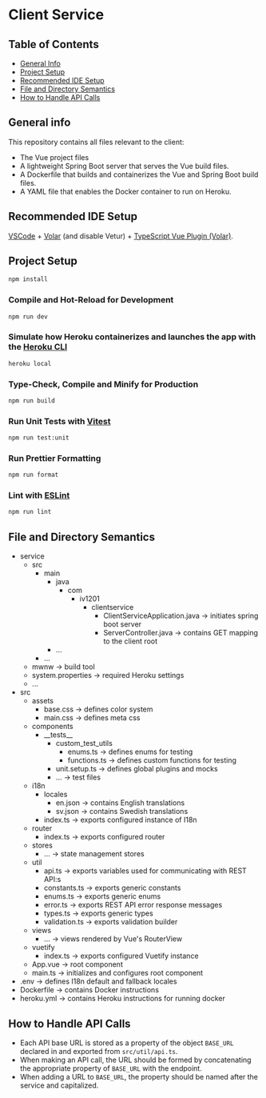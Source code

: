 # Client Service

## Table of Contents
* [General Info](#general-info)
* [Project Setup](#project-setup)
* [Recommended IDE Setup](#recommended-ide-setup)
* [File and Directory Semantics](#file-and-directory-semantics)
* [How to Handle API Calls](#how-to-handle-api-calls)

## General info
This repository contains all files relevant to the client:
* The Vue project files
* A lightweight Spring Boot server that serves the Vue build files.
* A Dockerfile that builds and containerizes the Vue and Spring Boot build files.
* A YAML file that enables the Docker container to run on Heroku.

## Recommended IDE Setup

[VSCode](https://code.visualstudio.com/) + [Volar](https://marketplace.visualstudio.com/items?itemName=Vue.volar) (and disable Vetur) + [TypeScript Vue Plugin (Volar)](https://marketplace.visualstudio.com/items?itemName=Vue.vscode-typescript-vue-plugin).

## Project Setup

```sh
npm install
```

### Compile and Hot-Reload for Development

```sh
npm run dev
```

### Simulate how Heroku containerizes and launches the app with the [Heroku CLI](https://devcenter.heroku.com/articles/heroku-cli)
```sh
heroku local
```

### Type-Check, Compile and Minify for Production

```sh
npm run build
```

### Run Unit Tests with [Vitest](https://vitest.dev/)

```sh
npm run test:unit
```

### Run Prettier Formatting
```sh
npm run format
```

### Lint with [ESLint](https://eslint.org/)

```sh
npm run lint
```

## File and Directory Semantics
- service
  - src
    - main
      - java
        - com
          - iv1201
            - clientservice
              - ClientServiceApplication.java -> initiates spring boot server
              - ServerController.java -> contains GET mapping to the client root
      - ...
    - ...
  - mwnw -> build tool
  - system.properties -> required Heroku settings
  - ...
- src
  - assets
    - base.css -> defines color system
    - main.css -> defines meta css
  - components
    - \_\_tests\_\_
      - custom_test_utils
        - enums.ts -> defines enums for testing
        - functions.ts -> defines custom functions for testing
      - unit.setup.ts -> defines global plugins and mocks
      - ... -> test files
  - i18n
    - locales
      - en.json -> contains English translations
      - sv.json -> contains Swedish translations
    - index.ts -> exports configured instance of I18n
  - router
    - index.ts -> exports configured router
  - stores
    - ... -> state management stores
  - util
    - api.ts -> exports variables used for communicating with REST API:s
    - constants.ts -> exports generic constants
    - enums.ts -> exports generic enums
    - error.ts -> exports REST API error response messages
    - types.ts -> exports generic types
    - validation.ts -> exports validation builder
  - views
    - ... -> views rendered by Vue's RouterView
  - vuetify
    - index.ts -> exports configured Vuetify instance
  - App.vue -> root component
  - main.ts -> initializes and configures root component
- .env -> defines I18n default and fallback locales
- Dockerfile -> contains Docker instructions
- heroku.yml -> contains Heroku instructions for running docker

## How to Handle API Calls
- Each API base URL is stored as a property of the object `BASE_URL` declared in and exported from `src/util/api.ts`.
- When making an API call, the URL should be formed by concatenating the appropriate property of `BASE_URL` with the endpoint.
- When adding a URL to `BASE_URL`, the property should be named after the service and capitalized.
